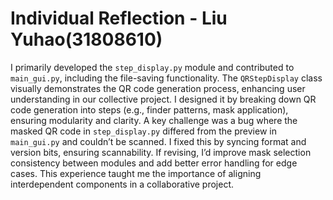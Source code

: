 # Individual Reflection  - Liu Yuhao(31808610)

I primarily developed the `step_display.py` module and contributed to `main_gui.py`, including the file-saving functionality. The `QRStepDisplay` class visually demonstrates the QR code generation process, enhancing user understanding in our collective project. I designed it by breaking down QR code generation into steps (e.g., finder patterns, mask application), ensuring modularity and clarity. A key challenge was a bug where the masked QR code in `step_display.py` differed from the preview in `main_gui.py` and couldn’t be scanned. I fixed this by syncing format and version bits, ensuring scannability. If revising, I’d improve mask selection consistency between modules and add better error handling for edge cases. This experience taught me the importance of aligning interdependent components in a collaborative project.
